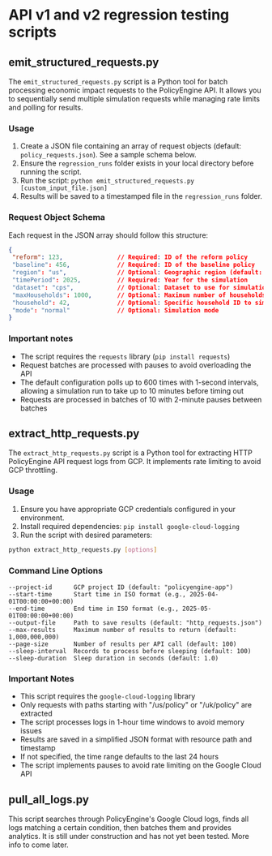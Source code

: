 # API v1 and v2 regression testing scripts

## emit_structured_requests.py

The `emit_structured_requests.py` script is a Python tool for batch processing economic impact requests to the PolicyEngine API. It allows you to sequentially send multiple simulation requests while managing rate limits and polling for results.

### Usage

1. Create a JSON file containing an array of request objects (default: `policy_requests.json`). See a sample schema below.
2. Ensure the `regression_runs` folder exists in your local directory before running the script.
3. Run the script: `python emit_structured_requests.py [custom_input_file.json]`
4. Results will be saved to a timestamped file in the `regression_runs` folder.

### Request Object Schema

Each request in the JSON array should follow this structure:

```json
{
 "reform": 123,               // Required: ID of the reform policy
 "baseline": 456,             // Required: ID of the baseline policy
 "region": "us",              // Optional: Geographic region (default: "us")
 "timePeriod": 2025,          // Required: Year for the simulation
 "dataset": "cps",            // Optional: Dataset to use for simulation
 "maxHouseholds": 1000,       // Optional: Maximum number of households to include
 "household": 42,             // Optional: Specific household ID to simulate
 "mode": "normal"             // Optional: Simulation mode
}
```

### Important notes
- The script requires the `requests` library (`pip install requests`)
- Request batches are processed with pauses to avoid overloading the API
- The default configuration polls up to 600 times with 1-second intervals, allowing a simulation run to take up to 10 minutes before timing out
- Requests are processed in batches of 10 with 2-minute pauses between batches

## extract_http_requests.py

The `extract_http_requests.py` script is a Python tool for extracting HTTP PolicyEngine API request logs from GCP. It implements rate limiting to avoid GCP throttling.

### Usage

1. Ensure you have appropriate GCP credentials configured in your environment.
2. Install required dependencies: `pip install google-cloud-logging`
3. Run the script with desired parameters:

  ```bash
  python extract_http_requests.py [options]
  ```

### Command Line Options
```
--project-id      GCP project ID (default: "policyengine-app")
--start-time      Start time in ISO format (e.g., 2025-04-01T00:00:00+00:00)
--end-time        End time in ISO format (e.g., 2025-05-01T00:00:00+00:00)
--output-file     Path to save results (default: "http_requests.json")
--max-results     Maximum number of results to return (default: 1,000,000,000)
--page-size       Number of results per API call (default: 100)
--sleep-interval  Records to process before sleeping (default: 100)
--sleep-duration  Sleep duration in seconds (default: 1.0)
```
### Important Notes

* This script requires the `google-cloud-logging` library
* Only requests with paths starting with "/us/policy" or "/uk/policy" are extracted
* The script processes logs in 1-hour time windows to avoid memory issues
* Results are saved in a simplified JSON format with resource path and timestamp
* If not specified, the time range defaults to the last 24 hours
* The script implements pauses to avoid rate limiting on the Google Cloud API

## pull_all_logs.py

This script searches through PolicyEngine's Google Cloud logs, finds all logs matching a certain condition, then batches them and provides analytics. It is still under construction and has not yet been tested. More info to come later.
